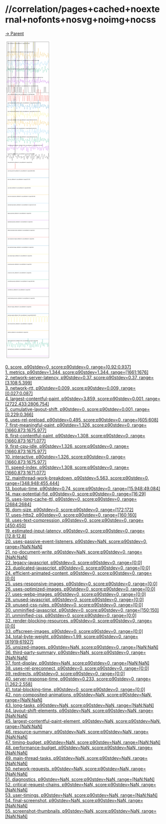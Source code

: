 
# //correlation/pages+cached+noexternal+nofonts+nosvg+noimg+nocss

[→ Parent](../..)

![PLOT: correlation](./correlation.svg)

[0. score, p90stdev=0, score:p90stdev=0, range=[0.92:0.937]](../../meta/score/samples/pages+cached+noexternal+nofonts+nosvg+noimg+nocss)  
[1. metrics, p90stdev=1.344, score:p90stdev=1.344, range=[1661:1676]](../../metrics/samples/pages+cached+noexternal+nofonts+nosvg+noimg+nocss/)  
[2. network-server-latency, p90stdev=0.37, score:p90stdev=0.37, range=[3.108:5.399]](../../network-server-latency/samples/pages+cached+noexternal+nofonts+nosvg+noimg+nocss/)  
[3. network-rtt, p90stdev=0.009, score:p90stdev=0.009, range=[0.027:0.087]](../../network-rtt/samples/pages+cached+noexternal+nofonts+nosvg+noimg+nocss/)  
[4. largest-contentful-paint, p90stdev=3.859, score:p90stdev=0.001, range=[2722.433:2806.754]](../../largest-contentful-paint/samples/pages+cached+noexternal+nofonts+nosvg+noimg+nocss/)  
[5. cumulative-layout-shift, p90stdev=0, score:p90stdev=0.001, range=[0.229:0.366]](../../cumulative-layout-shift/samples/pages+cached+noexternal+nofonts+nosvg+noimg+nocss/)  
[6. uses-rel-preload, p90stdev=0.495, score:p90stdev=0, range=[605:608]](../../uses-rel-preload/samples/pages+cached+noexternal+nofonts+nosvg+noimg+nocss/)  
[7. first-meaningful-paint, p90stdev=1.326, score:p90stdev=0, range=[1660.873:1675.977]](../../first-meaningful-paint/samples/pages+cached+noexternal+nofonts+nosvg+noimg+nocss/)  
[8. first-contentful-paint, p90stdev=1.308, score:p90stdev=0, range=[1660.873:1671.077]](../../first-contentful-paint/samples/pages+cached+noexternal+nofonts+nosvg+noimg+nocss/)  
[9. first-cpu-idle, p90stdev=1.326, score:p90stdev=0, range=[1660.873:1675.977]](../../first-cpu-idle/samples/pages+cached+noexternal+nofonts+nosvg+noimg+nocss/)  
[10. interactive, p90stdev=1.326, score:p90stdev=0, range=[1660.873:1675.977]](../../interactive/samples/pages+cached+noexternal+nofonts+nosvg+noimg+nocss/)  
[11. speed-index, p90stdev=1.308, score:p90stdev=0, range=[1660.873:1671.077]](../../speed-index/samples/pages+cached+noexternal+nofonts+nosvg+noimg+nocss/)  
[12. mainthread-work-breakdown, p90stdev=5.563, score:p90stdev=0, range=[348.948:455.444]](../../mainthread-work-breakdown/samples/pages+cached+noexternal+nofonts+nosvg+noimg+nocss/)  
[13. bootup-time, p90stdev=0.74, score:p90stdev=0, range=[15.948:49.084]](../../bootup-time/samples/pages+cached+noexternal+nofonts+nosvg+noimg+nocss/)  
[14. max-potential-fid, p90stdev=0, score:p90stdev=0, range=[16:29]](../../max-potential-fid/samples/pages+cached+noexternal+nofonts+nosvg+noimg+nocss/)  
[15. uses-long-cache-ttl, p90stdev=0, score:p90stdev=0, range=[2684:2684]](../../uses-long-cache-ttl/samples/pages+cached+noexternal+nofonts+nosvg+noimg+nocss/)  
[16. dom-size, p90stdev=0, score:p90stdev=0, range=[172:172]](../../dom-size/samples/pages+cached+noexternal+nofonts+nosvg+noimg+nocss/)  
[17. uses-http2, p90stdev=0, score:p90stdev=0, range=[160:160]](../../uses-http2/samples/pages+cached+noexternal+nofonts+nosvg+noimg+nocss/)  
[18. uses-text-compression, p90stdev=0, score:p90stdev=0, range=[450:450]](../../uses-text-compression/samples/pages+cached+noexternal+nofonts+nosvg+noimg+nocss/)  
[19. estimated-input-latency, p90stdev=0, score:p90stdev=0, range=[12.8:12.8]](../../estimated-input-latency/samples/pages+cached+noexternal+nofonts+nosvg+noimg+nocss/)  
[20. uses-passive-event-listeners, p90stdev=NaN, score:p90stdev=0, range=[NaN:NaN]](../../uses-passive-event-listeners/samples/pages+cached+noexternal+nofonts+nosvg+noimg+nocss/)  
[21. no-document-write, p90stdev=NaN, score:p90stdev=0, range=[NaN:NaN]](../../no-document-write/samples/pages+cached+noexternal+nofonts+nosvg+noimg+nocss/)  
[22. legacy-javascript, p90stdev=0, score:p90stdev=0, range=[0:0]](../../legacy-javascript/samples/pages+cached+noexternal+nofonts+nosvg+noimg+nocss/)  
[23. duplicated-javascript, p90stdev=0, score:p90stdev=0, range=[0:0]](../../duplicated-javascript/samples/pages+cached+noexternal+nofonts+nosvg+noimg+nocss/)  
[24. efficient-animated-content, p90stdev=0, score:p90stdev=0, range=[0:0]](../../efficient-animated-content/samples/pages+cached+noexternal+nofonts+nosvg+noimg+nocss/)  
[25. uses-responsive-images, p90stdev=0, score:p90stdev=0, range=[0:0]](../../uses-responsive-images/samples/pages+cached+noexternal+nofonts+nosvg+noimg+nocss/)  
[26. uses-optimized-images, p90stdev=0, score:p90stdev=0, range=[0:0]](../../uses-optimized-images/samples/pages+cached+noexternal+nofonts+nosvg+noimg+nocss/)  
[27. uses-webp-images, p90stdev=0, score:p90stdev=0, range=[0:0]](../../uses-webp-images/samples/pages+cached+noexternal+nofonts+nosvg+noimg+nocss/)  
[28. unused-javascript, p90stdev=0, score:p90stdev=0, range=[0:0]](../../unused-javascript/samples/pages+cached+noexternal+nofonts+nosvg+noimg+nocss/)  
[29. unused-css-rules, p90stdev=0, score:p90stdev=0, range=[0:0]](../../unused-css-rules/samples/pages+cached+noexternal+nofonts+nosvg+noimg+nocss/)  
[30. unminified-javascript, p90stdev=0, score:p90stdev=0, range=[150:150]](../../unminified-javascript/samples/pages+cached+noexternal+nofonts+nosvg+noimg+nocss/)  
[31. unminified-css, p90stdev=0, score:p90stdev=0, range=[0:0]](../../unminified-css/samples/pages+cached+noexternal+nofonts+nosvg+noimg+nocss/)  
[32. render-blocking-resources, p90stdev=0, score:p90stdev=0, range=[0:0]](../../render-blocking-resources/samples/pages+cached+noexternal+nofonts+nosvg+noimg+nocss/)  
[33. offscreen-images, p90stdev=0, score:p90stdev=0, range=[0:0]](../../offscreen-images/samples/pages+cached+noexternal+nofonts+nosvg+noimg+nocss/)  
[34. total-byte-weight, p90stdev=1.99, score:p90stdev=0, range=[61919:61927]](../../total-byte-weight/samples/pages+cached+noexternal+nofonts+nosvg+noimg+nocss/)  
[35. unsized-images, p90stdev=NaN, score:p90stdev=0, range=[NaN:NaN]](../../unsized-images/samples/pages+cached+noexternal+nofonts+nosvg+noimg+nocss/)  
[36. third-party-summary, p90stdev=NaN, score:p90stdev=0, range=[NaN:NaN]](../../third-party-summary/samples/pages+cached+noexternal+nofonts+nosvg+noimg+nocss/)  
[37. font-display, p90stdev=NaN, score:p90stdev=0, range=[NaN:NaN]](../../font-display/samples/pages+cached+noexternal+nofonts+nosvg+noimg+nocss/)  
[38. uses-rel-preconnect, p90stdev=0, score:p90stdev=0, range=[0:0]](../../uses-rel-preconnect/samples/pages+cached+noexternal+nofonts+nosvg+noimg+nocss/)  
[39. redirects, p90stdev=0, score:p90stdev=0, range=[0:0]](../../redirects/samples/pages+cached+noexternal+nofonts+nosvg+noimg+nocss/)  
[40. server-response-time, p90stdev=0.233, score:p90stdev=0, range=[1.262:2.558]](../../server-response-time/samples/pages+cached+noexternal+nofonts+nosvg+noimg+nocss/)  
[41. total-blocking-time, p90stdev=0, score:p90stdev=0, range=[0:0]](../../total-blocking-time/samples/pages+cached+noexternal+nofonts+nosvg+noimg+nocss/)  
[42. non-composited-animations, p90stdev=NaN, score:p90stdev=NaN, range=[NaN:NaN]](../../non-composited-animations/samples/pages+cached+noexternal+nofonts+nosvg+noimg+nocss/)  
[43. long-tasks, p90stdev=NaN, score:p90stdev=NaN, range=[NaN:NaN]](../../long-tasks/samples/pages+cached+noexternal+nofonts+nosvg+noimg+nocss/)  
[44. layout-shift-elements, p90stdev=NaN, score:p90stdev=NaN, range=[NaN:NaN]](../../layout-shift-elements/samples/pages+cached+noexternal+nofonts+nosvg+noimg+nocss/)  
[45. largest-contentful-paint-element, p90stdev=NaN, score:p90stdev=NaN, range=[NaN:NaN]](../../largest-contentful-paint-element/samples/pages+cached+noexternal+nofonts+nosvg+noimg+nocss/)  
[46. resource-summary, p90stdev=NaN, score:p90stdev=NaN, range=[NaN:NaN]](../../resource-summary/samples/pages+cached+noexternal+nofonts+nosvg+noimg+nocss/)  
[47. timing-budget, p90stdev=NaN, score:p90stdev=NaN, range=[NaN:NaN]](../../timing-budget/samples/pages+cached+noexternal+nofonts+nosvg+noimg+nocss/)  
[48. performance-budget, p90stdev=NaN, score:p90stdev=NaN, range=[NaN:NaN]](../../performance-budget/samples/pages+cached+noexternal+nofonts+nosvg+noimg+nocss/)  
[49. main-thread-tasks, p90stdev=NaN, score:p90stdev=NaN, range=[NaN:NaN]](../../main-thread-tasks/samples/pages+cached+noexternal+nofonts+nosvg+noimg+nocss/)  
[50. network-requests, p90stdev=NaN, score:p90stdev=NaN, range=[NaN:NaN]](../../network-requests/samples/pages+cached+noexternal+nofonts+nosvg+noimg+nocss/)  
[51. diagnostics, p90stdev=NaN, score:p90stdev=NaN, range=[NaN:NaN]](../../diagnostics/samples/pages+cached+noexternal+nofonts+nosvg+noimg+nocss/)  
[52. critical-request-chains, p90stdev=NaN, score:p90stdev=NaN, range=[NaN:NaN]](../../critical-request-chains/samples/pages+cached+noexternal+nofonts+nosvg+noimg+nocss/)  
[53. user-timings, p90stdev=NaN, score:p90stdev=NaN, range=[NaN:NaN]](../../user-timings/samples/pages+cached+noexternal+nofonts+nosvg+noimg+nocss/)  
[54. final-screenshot, p90stdev=NaN, score:p90stdev=NaN, range=[NaN:NaN]](../../final-screenshot/samples/pages+cached+noexternal+nofonts+nosvg+noimg+nocss/)  
[55. screenshot-thumbnails, p90stdev=NaN, score:p90stdev=NaN, range=[NaN:NaN]](../../screenshot-thumbnails/samples/pages+cached+noexternal+nofonts+nosvg+noimg+nocss/)  
